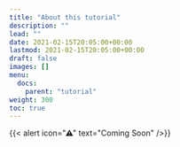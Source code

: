 ```yaml
---
title: "About this tutorial"
description: ""
lead: ""
date: 2021-02-15T20:05:00+00:00
lastmod: 2021-02-15T20:05:00+00:00
draft: false
images: []
menu:
  docs:
    parent: "tutorial"
weight: 300
toc: true
---
```


{{< alert icon="⚠" text="Coming Soon" />}}

